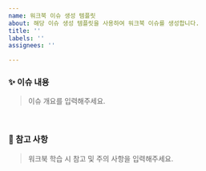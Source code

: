 ```yaml
---
name: 워크북 이슈 생성 템플릿
about: 해당 이슈 생성 템플릿을 사용하여 워크북 이슈를 생성합니다.
title: ''
labels: ''
assignees: ''

---
```


<!-- 이슈 제목 : Chapter01_서버란 무엇인가(소켓&멀티 프로세스) -->
<!-- 오른쪽의 Label도 잊지 말고 추가해 주세요. -->

### ✨ 이슈 내용
> 이슈 개요를 입력해주세요.
<br/>

### 📍 참고 사항
> 워크북 학습 시 참고 및 주의 사항을 입력해주세요.
